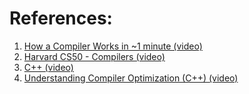 
# References:

1. [How a Compiler Works in ~1 minute (video)](https://www.youtube.com/watch?v=IhC7sdYe-Jg)
2. [Harvard CS50 - Compilers (video)](https://www.youtube.com/watch?v=CSZLNYF4Klo)
3. [C++ (video)](https://www.youtube.com/watch?v=twodd1KFfGk)
4. [Understanding Compiler Optimization (C++) (video)](https://www.youtube.com/watch?v=FnGCDLhaxKU)